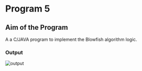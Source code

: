 # Program 5

## Aim of the Program

A a C/JAVA program to implement the Blowfish algorithm logic.

### Output

![output](Blowfish.png)
